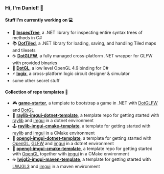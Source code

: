 ### Hi, I'm Daniel! 👋 

#### Stuff I'm currently working on 💻
- 🔎 **[InspecTree](https://github.com/dcronqvist/InspecTree)**, a .NET library for inspecting entire syntax trees of methods in C#
- 📚 **[DotTiled](https://github.com/dcronqvist/DotTiled)**, a .NET library for loading, saving, and handling Tiled maps and tilesets
- ☕ **[DotGLFW](https://github.com/dcronqvist/DotGLFW)**, a fully managed cross-platform .NET wrapper for GLFW with provided binaries
- 👾 **[DotGL](https://github.com/dcronqvist/DotGL)**, a low level OpenGL 4.6 binding for C#
- ⚡ **[logix](https://github.com/dcronqvist/logix)**, a cross-platform logic circuit designer & simulator
- some other secret stuff

#### Collection of repo templates 🎨
- 🎮 **[game-starter](https://github.com/dcronqvist/game-starter)**, a template to bootstrap a game in .NET with [DotGLFW](https://github.com/dcronqvist/DotGLFW) and [DotGL](https://github.com/dcronqvist/DotGL)
- 🎨 **[raylib-imgui-dotnet-template](https://github.com/dcronqvist/raylib-imgui-dotnet-template)**, a template repo for getting started with [raylib](https://github.com/raysan5/raylib) and [imgui](https://github.com/ocornut/imgui) in a dotnet environment
- 🕹 **[raylib-imgui-cmake-template](https://github.com/dcronqvist/raylib-imgui-cmake-template)**, a template for getting started with [raylib](https://github.com/raysan5/raylib) and [imgui](https://github.com/ocornut/imgui) in a CMake environment
- 🎨 **[opengl-imgui-dotnet-template](https://github.com/dcronqvist/opengl-imgui-dotnet-template)**, a template for getting started with [OpenGL](https://www.opengl.org/), [GLFW](https://www.glfw.org/) and [imgui](https://github.com/ocornut/imgui) in a dotnet environment
- 👾 **[opengl-imgui-cmake-template](https://github.com/dcronqvist/opengl-imgui-cmake-template)**, a template repo for getting started with [OpenGL](https://www.opengl.org/) together with [imgui](https://github.com/ocornut/imgui) in a CMake environment
- ☕ **[lwjgl3-imgui-maven-template](https://github.com/dcronqvist/lwjgl3-imgui-maven-template)**, a template for getting started with [LWJGL3](https://www.lwjgl.org/) and [imgui](https://github.com/ocornut/imgui) in a maven environment

<!--
**dcronqvist/dcronqvist** is a ✨ _special_ ✨ repository because its `README.md` (this file) appears on your GitHub profile.

Here are some ideas to get you started:

- 🔭 I’m currently working on ...
- 🌱 I’m currently learning ...
- 👯 I’m looking to collaborate on ...
- 🤔 I’m looking for help with ...
- 💬 Ask me about ...
- 📫 How to reach me: ...
- 😄 Pronouns: ...
- ⚡ Fun fact: ...
-->
